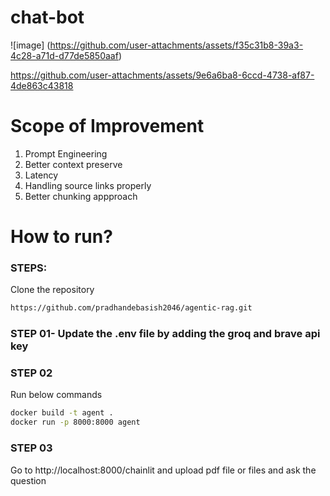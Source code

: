 # chat-bot


![image] (https://github.com/user-attachments/assets/f35c31b8-39a3-4c28-a71d-d77de5850aaf)

https://github.com/user-attachments/assets/9e6a6ba8-6ccd-4738-af87-4de863c43818





# Scope of Improvement
1. Prompt Engineering 
2. Better context preserve
3. Latency
4. Handling source links properly
5. Better chunking appproach



# How to run?
### STEPS:

Clone the repository

```bash
https://github.com/pradhandebasish2046/agentic-rag.git
```
### STEP 01- Update the .env file by adding the groq and brave api key
### STEP 02
Run below commands
```bash
docker build -t agent .
docker run -p 8000:8000 agent
```
### STEP 03
Go to http://localhost:8000/chainlit and upload pdf file or files and ask the question
